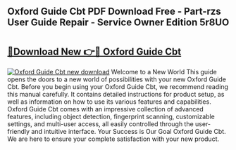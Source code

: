 ## Oxford Guide Cbt PDF Download Free - Part-rzs User Guide Repair - Service Owner Edition 5r8UO

# <h2><a href="http://bc96034.oget.top/?id=Oxford+Guide+Cbt">🔗Download New 👉🔴 Oxford Guide Cbt</a></h2>

[![Oxford Guide Cbt new download](https://i.imgur.com/5g1atiW.png)](http://bc96034.oget.top/?id=Oxford+Guide+Cbt)
Welcome to a New World This guide opens the doors to a new world of possibilities with your new Oxford Guide Cbt. Before you begin using your Oxford Guide Cbt, we recommend reading this manual carefully. It contains detailed instructions for product setup, as well as information on how to use its various features and capabilities. Oxford Guide Cbt comes with an impressive collection of advanced features, including object detection, fingerprint scanning, customizable settings, and multi-user access, all easily controlled through the user-friendly and intuitive interface. Your Success is Our Goal Oxford Guide Cbt. We are here to ensure your complete satisfaction with your new product.
